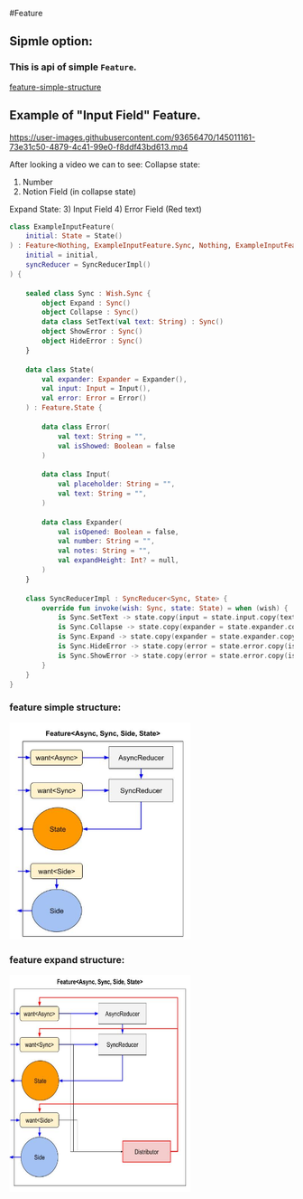 #Feature

## Sipmle option:

### This is api of simple `Feature`.
[feature-simple-structure](https://user-images.githubusercontent.com/93656470/145011641-b20a5a06-14d4-41f7-a1bf-d4a51100abc3.jpg)

## Example of "Input Field" Feature.
https://user-images.githubusercontent.com/93656470/145011161-73e31c50-4879-4c41-99e0-f8ddf43bd613.mp4


After looking a video we can to see: 
Collapse state: 
1) Number
2) Notion Field (in collapse state)

Expand State:
3) Input Field
4) Error Field (Red text)

```kotlin
class ExampleInputFeature(
    initial: State = State()
) : Feature<Nothing, ExampleInputFeature.Sync, Nothing, ExampleInputFeature.State>(
    initial = initial,
    syncReducer = SyncReducerImpl()
) {

    sealed class Sync : Wish.Sync {
        object Expand : Sync()
        object Collapse : Sync()
        data class SetText(val text: String) : Sync()
        object ShowError : Sync()
        object HideError : Sync()
    }

    data class State(
        val expander: Expander = Expander(),
        val input: Input = Input(),
        val error: Error = Error()
    ) : Feature.State {

        data class Error(
            val text: String = "",
            val isShowed: Boolean = false
        )

        data class Input(
            val placeholder: String = "",
            val text: String = "",
        )

        data class Expander(
            val isOpened: Boolean = false,
            val number: String = "",
            val notes: String = "",
            val expandHeight: Int? = null,
        )
    }

    class SyncReducerImpl : SyncReducer<Sync, State> {
        override fun invoke(wish: Sync, state: State) = when (wish) {
            is Sync.SetText -> state.copy(input = state.input.copy(text = wish.text))
            is Sync.Collapse -> state.copy(expander = state.expander.copy(isOpened = false))
            is Sync.Expand -> state.copy(expander = state.expander.copy(isOpened = true))
            is Sync.HideError -> state.copy(error = state.error.copy(isShowed = false))
            is Sync.ShowError -> state.copy(error = state.error.copy(isShowed = true))
        }
    }
}

```

### feature simple structure:
[<img src="screenshots/feature-simple-structure.jpg" width="321" height = "384" />](screenshots/feature-simple-structure.jpg)
### feature expand structure:


[<img src="screenshots/feature-structure.jpg" width="321" height = "384" />](screenshots/feature-structure.jpg)

